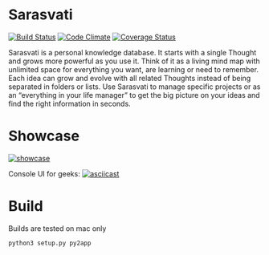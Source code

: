 # Sarasvati

[![Build Status](https://travis-ci.org/advaita-krishna-das/sarasvati.svg?branch=master)](https://travis-ci.org/advaita-krishna-das/sarasvati)
[![Code Climate](https://codeclimate.com/github/advaita-krishna-das/sarasvati/badges/gpa.svg)](https://codeclimate.com/github/advaita-krishna-das/sarasvati)
[![Coverage Status](https://coveralls.io/repos/github/advaita-krishna-das/sarasvati/badge.svg?branch=master)](https://coveralls.io/github/advaita-krishna-das/sarasvati?branch=master)

Sarasvati is a personal knowledge database. It starts with a single Thought and grows more powerful as you use it. Think of it as a living mind map with unlimited space for everything you want, are learning or need to remember. Each idea can grow and evolve with all related Thoughts instead of being separated in folders or lists. Use Sarasvati to manage specific projects or as an “everything in your life manager” to get the big picture on your ideas and find the right information in seconds.

# Showcase
[![showcase](http://i.imgur.com/6AwuUIA.png)](https://www.youtube.com/watch?v=U1goORYJ6SA "Sarasvati showcase #1")

Console UI for geeks:
[![asciicast](http://i.imgur.com/RD7g3sZ.png)](https://asciinema.org/a/124554?speed=2)

# Build
Builds are tested on mac only
```
python3 setup.py py2app 
```
